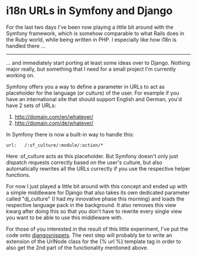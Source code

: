 # i18n URLs in Symfony and Django

For the last two days I've been now playing a little bit around with the Symfony framework, which is somehow comparable to what Rails does in the Ruby world, while being written in PHP. I especially like how i18n is handled there ...


-------------------------------

... and immediately start porting at least some ideas over to Django. Nothing major really, but something that I need for a small project I'm currently working on. 

Symfony offers you a way to define a parameter in URLs to act as placeholder for the language (or culture) of the user. For example if you have an international site that should support English and German, you'd have 2 sets of URLs:

1. http://domain.com/en/whatever/
2. http://domain.com/de/whatever/

In Symfony there is now a built-in way to handle this:

    url:   /:sf_culture/:module/:action/*
    
Here :sf_culture acts as this placeholder. But Symfony doesn't only just dispatch requests correctly based on the user's culture, but also automatically rewrites all the URLs currectly if you use the respective helper functions.

For now I just played a little bit around with this concept and ended up with a simple middleware for Django that also takes its own dedicated parameter called "dj_culture" (I had my innovative phase this morning) and loads the respective language pack in the background. It also removes this view kwarg after doing this so that you don't have to rewrite every single view you want to be able to use this middleware with.

For those of you interested in the result of this little experiment, I've put the code onto [djangosnippets](http://www.djangosnippets.org/snippets/371/). The next step will probably be to write an extension of the UrlNode class for the {% url %} template tag in order to also get the 2nd part of the functionality mentioned above.